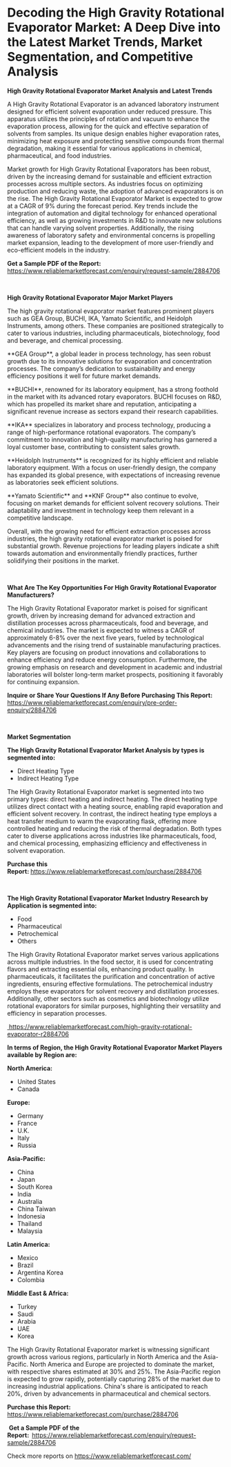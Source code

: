 <p><h1>Decoding the High Gravity Rotational Evaporator Market: A Deep Dive into the Latest Market Trends, Market Segmentation, and Competitive Analysis</h1></p><p><strong>High Gravity Rotational Evaporator Market Analysis and Latest Trends</strong></p>
<p><p>A High Gravity Rotational Evaporator is an advanced laboratory instrument designed for efficient solvent evaporation under reduced pressure. This apparatus utilizes the principles of rotation and vacuum to enhance the evaporation process, allowing for the quick and effective separation of solvents from samples. Its unique design enables higher evaporation rates, minimizing heat exposure and protecting sensitive compounds from thermal degradation, making it essential for various applications in chemical, pharmaceutical, and food industries.</p><p>Market growth for High Gravity Rotational Evaporators has been robust, driven by the increasing demand for sustainable and efficient extraction processes across multiple sectors. As industries focus on optimizing production and reducing waste, the adoption of advanced evaporators is on the rise. The High Gravity Rotational Evaporator Market is expected to grow at a CAGR of 9% during the forecast period. Key trends include the integration of automation and digital technology for enhanced operational efficiency, as well as growing investments in R&D to innovate new solutions that can handle varying solvent properties. Additionally, the rising awareness of laboratory safety and environmental concerns is propelling market expansion, leading to the development of more user-friendly and eco-efficient models in the industry.</p></p>
<p><strong>Get a Sample PDF of the Report:&nbsp;</strong> <a href="https://www.reliablemarketforecast.com/enquiry/request-sample/2884706?utm_campaign=2516&utm_medium=2&utm_source=Github&utm_content=ia&utm_term=13032025&utm_id=high-gravity-rotational-evaporator">https://www.reliablemarketforecast.com/enquiry/request-sample/2884706</a></p>
<p>&nbsp;</p>
<p><strong>High Gravity Rotational Evaporator Major Market Players</strong></p>
<p><p>The high gravity rotational evaporator market features prominent players such as GEA Group, BUCHI, IKA, Yamato Scientific, and Heidolph Instruments, among others. These companies are positioned strategically to cater to various industries, including pharmaceuticals, biotechnology, food and beverage, and chemical processing.</p><p>**GEA Group**, a global leader in process technology, has seen robust growth due to its innovative solutions for evaporation and concentration processes. The company’s dedication to sustainability and energy efficiency positions it well for future market demands.</p><p>**BUCHI**, renowned for its laboratory equipment, has a strong foothold in the market with its advanced rotary evaporators. BUCHI focuses on R&D, which has propelled its market share and reputation, anticipating a significant revenue increase as sectors expand their research capabilities.</p><p>**IKA** specializes in laboratory and process technology, producing a range of high-performance rotational evaporators. The company’s commitment to innovation and high-quality manufacturing has garnered a loyal customer base, contributing to consistent sales growth.</p><p>**Heidolph Instruments** is recognized for its highly efficient and reliable laboratory equipment. With a focus on user-friendly design, the company has expanded its global presence, with expectations of increasing revenue as laboratories seek efficient solutions.</p><p>**Yamato Scientific** and **KNF Group** also continue to evolve, focusing on market demands for efficient solvent recovery solutions. Their adaptability and investment in technology keep them relevant in a competitive landscape.</p><p>Overall, with the growing need for efficient extraction processes across industries, the high gravity rotational evaporator market is poised for substantial growth. Revenue projections for leading players indicate a shift towards automation and environmentally friendly practices, further solidifying their positions in the market.</p></p>
<p>&nbsp;</p>
<p><strong>What Are The Key Opportunities For High Gravity Rotational Evaporator Manufacturers?</strong></p>
<p><p>The High Gravity Rotational Evaporator market is poised for significant growth, driven by increasing demand for advanced extraction and distillation processes across pharmaceuticals, food and beverage, and chemical industries. The market is expected to witness a CAGR of approximately 6-8% over the next five years, fueled by technological advancements and the rising trend of sustainable manufacturing practices. Key players are focusing on product innovations and collaborations to enhance efficiency and reduce energy consumption. Furthermore, the growing emphasis on research and development in academic and industrial laboratories will bolster long-term market prospects, positioning it favorably for continuing expansion.</p></p>
<p><strong>Inquire or Share Your Questions If Any Before Purchasing This Report:</strong> <a href="https://www.reliablemarketforecast.com/enquiry/pre-order-enquiry/2884706?utm_campaign=2516&utm_medium=2&utm_source=Github&utm_content=ia&utm_term=13032025&utm_id=high-gravity-rotational-evaporator">https://www.reliablemarketforecast.com/enquiry/pre-order-enquiry/2884706</a></p>
<p>&nbsp;</p>
<p><strong>Market Segmentation</strong></p>
<p><strong>The High Gravity Rotational Evaporator Market Analysis by types is segmented into:</strong></p>
<p><ul><li>Direct Heating Type</li><li>Indirect Heating Type</li></ul></p>
<p><p>The High Gravity Rotational Evaporator market is segmented into two primary types: direct heating and indirect heating. The direct heating type utilizes direct contact with a heating source, enabling rapid evaporation and efficient solvent recovery. In contrast, the indirect heating type employs a heat transfer medium to warm the evaporating flask, offering more controlled heating and reducing the risk of thermal degradation. Both types cater to diverse applications across industries like pharmaceuticals, food, and chemical processing, emphasizing efficiency and effectiveness in solvent evaporation.</p></p>
<p><strong>Purchase this Report:&nbsp;</strong><a href="https://www.reliablemarketforecast.com/purchase/2884706?utm_campaign=2516&utm_medium=2&utm_source=Github&utm_content=ia&utm_term=13032025&utm_id=high-gravity-rotational-evaporator">https://www.reliablemarketforecast.com/purchase/2884706</a></p>
<p>&nbsp;</p>
<p><strong>The High Gravity Rotational Evaporator Market Industry Research by Application is segmented into:</strong></p>
<p><ul><li>Food</li><li>Pharmaceutical</li><li>Petrochemical</li><li>Others</li></ul></p>
<p><p>The High Gravity Rotational Evaporator market serves various applications across multiple industries. In the food sector, it is used for concentrating flavors and extracting essential oils, enhancing product quality. In pharmaceuticals, it facilitates the purification and concentration of active ingredients, ensuring effective formulations. The petrochemical industry employs these evaporators for solvent recovery and distillation processes. Additionally, other sectors such as cosmetics and biotechnology utilize rotational evaporators for similar purposes, highlighting their versatility and efficiency in separation processes.</p></p>
<p><a href="https://www.reliablemarketforecast.com/high-gravity-rotational-evaporator-r2884706?utm_campaign=2516&utm_medium=2&utm_source=Github&utm_content=ia&utm_term=13032025&utm_id=high-gravity-rotational-evaporator">&nbsp;https://www.reliablemarketforecast.com/high-gravity-rotational-evaporator-r2884706</a></p>
<p><strong>In terms of Region, the High Gravity Rotational Evaporator Market Players available by Region are:</strong></p>
<p>
    <p> <strong> North America: </strong>
        <ul>
            <li>United States</li>
            <li>Canada</li>
        </ul>
        </p> 
    <p> <strong> Europe: </strong>
        <ul>
            <li>Germany</li>
            <li>France</li>
            <li>U.K.</li>
            <li>Italy</li>
            <li>Russia</li>
        </ul>
        </p> 
    <p> <strong> Asia-Pacific: </strong>
        <ul>
            <li>China</li>
            <li>Japan</li>
            <li>South Korea</li>
            <li>India</li>
            <li>Australia</li>
            <li>China Taiwan</li>
            <li>Indonesia</li>
            <li>Thailand</li>
            <li>Malaysia</li>
        </ul>
        </p> 
    <p> <strong> Latin America: </strong>
        <ul>
            <li>Mexico</li>
            <li>Brazil</li>
            <li>Argentina Korea</li>
            <li>Colombia</li>
        </ul>
        </p> 
    <p> <strong> Middle East & Africa: </strong>
        <ul>
            <li>Turkey</li>
            <li>Saudi</li>
            <li>Arabia</li>
            <li>UAE</li>
            <li>Korea</li>
        </ul>
    </p>
    </p>
<p><p>The High Gravity Rotational Evaporator market is witnessing significant growth across various regions, particularly in North America and the Asia-Pacific. North America and Europe are projected to dominate the market, with respective shares estimated at 30% and 25%. The Asia-Pacific region is expected to grow rapidly, potentially capturing 28% of the market due to increasing industrial applications. China's share is anticipated to reach 20%, driven by advancements in pharmaceutical and chemical sectors.</p></p>
<p><strong>Purchase this Report: </strong><a href="https://www.reliablemarketforecast.com/purchase/2884706?utm_campaign=2516&utm_medium=2&utm_source=Github&utm_content=ia&utm_term=13032025&utm_id=high-gravity-rotational-evaporator">https://www.reliablemarketforecast.com/purchase/2884706</a></p>
<p>&nbsp;<strong>Get a Sample PDF of the Report:&nbsp;&nbsp;</strong><a href="https://www.reliablemarketforecast.com/enquiry/request-sample/2884706?utm_campaign=2516&utm_medium=2&utm_source=Github&utm_content=ia&utm_term=13032025&utm_id=high-gravity-rotational-evaporator">https://www.reliablemarketforecast.com/enquiry/request-sample/2884706</a></p>
<p><strong></strong></p>
<p>Check more reports on <a href="https://www.reliablemarketforecast.com/?utm_campaign=2516&utm_medium=2&utm_source=Github&utm_content=ia&utm_term=13032025&utm_id=high-gravity-rotational-evaporator">https://www.reliablemarketforecast.com/</a></p>